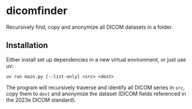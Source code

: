 # dicomfinder

Recursively find, copy and anonymize all DICOM datasets in a folder.

## Installation

Either install set up dependencies in a new virtual environment, or just use uv:

```
uv run main.py [--list-only] <src> <dest>
```

The program will recursively traverse and identify all DICOM series in `src`, copy them
to `dest` and anonymize the dataset (DICOM fields referenced in the 2023e DICOM standard).